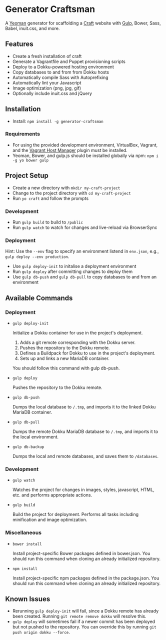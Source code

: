 Generator Craftsman
===================

A [Yeoman](http://yeoman.io) generator for scaffolding a [Craft](http://buildwithcraft.com) website with [Gulp](http://gulpjs.com/), Bower, Sass, Babel, inuit.css, and more.

Features
--------

* Create a fresh installation of craft
* Generate a Vagrantfile and Puppet provisioning scripts
* Deploy to a Dokku-powered hosting environment
* Copy databases to and from from Dokku hosts
* Automatically compile Sass with Autoprefixing
* Automatically lint your Javascript
* Image optimization (png, jpg, gif)
* Optionally include inuit.css and jQuery

Installation
------------

* Install: `npm install -g generator-craftsman`

### Requirements

* For using the provided development environment, VirtualBox, Vagrant, and the [Vagrant Host Manager](https://github.com/smdahlen/vagrant-hostmanager) plugin must be installed.
* Yeoman, Bower, and gulp.js should be installed globally via npm: `npm i -g yo bower gulp`


Project Setup
-------------

* Create a new directory with `mkdir my-craft-project`
* Change to the project directory with `cd my-craft-project`
* Run `yo craft` and follow the prompts

### Development

* Run `gulp build` to build to `/public`
* Run `gulp watch` to watch for changes and live-reload via BrowserSync

### Deployment

Hint: Use the `--env` flag to specify an environment listend in `env.json`, e.g., `gulp deploy --env production`.

* Use `gulp deploy-init` to initalise a deployment environment
* Run `gulp deploy` after committing changes to deploy them
* Use `gulp db-push` and `gulp db-pull` to copy databases to and from an environment

Available Commands
------------------

### Deployment

* `gulp deploy-init`

  Initialize a Dokku container for use in the project's deployment.

  1. Adds a git remote corresponding with the Dokku server.
  2. Pushes the repository to the Dokku remote.
  3. Defines a Buildpack for Dokku to use in the project's deployment.
  4. Sets up and links a new MariaDB container.

  You should follow this command with gulp db-push.

* `gulp deploy`

  Pushes the repository to the Dokku remote.

* `gulp db-push`

  Dumps the local database to `/.tmp`, and imports it to the linked Dokku MariaDB container.

* `gulp db-pull`

  Dumps the remote Dokku MariaDB database to `/.tmp`, and imports it to the local environment.

* `gulp db-backup`

  Dumps the local and remote databases, and saves them to `/databases`.

### Development

* `gulp watch`

  Watches the project for changes in images, styles, javascript, HTML, etc. and performs appropriate actions.

* `gulp build`

  Build the project for deployment. Performs all tasks including minification and image optimization.

### Miscellaneous

* `bower install`

  Install project-specific Bower packages defined in bower.json. You should run this command when cloning an already initialized repository.

* `npm install`

  Install project-specific npm packages defined in the package.json. You should run this command when cloning an already initialized repository.

## Known Issues

* Rerunning `gulp deploy-init` will fail, since a Dokku remote has already been created. Running `git remote remove dokku` will resolve this.
* `gulp deploy` will sometimes fail if a newer commit has been deployed but not pushed to the repository. You can override this by running `git push origin dokku --force`.
